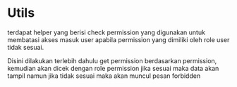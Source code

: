 # Utils

terdapat helper yang berisi check permission yang digunakan untuk membatasi akses masuk user apabila permission yang dimiliki oleh role user tidak sesuai.

Disini dilakukan terlebih dahulu get permission berdasarkan permission, kemudian akan dicek dengan role permission jika sesuai maka data akan tampil namun jika tidak sesuai maka akan muncul pesan forbidden
